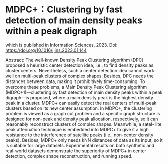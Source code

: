 # MDPC+：Clustering by fast detection of main density peaks within a peak digraph

which is published in Information Sciences, 2023. Doi: https://doi.org/10.1016/j.ins.2023.01.144

Abstract: The well-known Density Peak Clustering algorithm (DPC) proposed a heuristic center detection idea, i.e., to find density peaks as cluster centers. Nevertheless, such a center detection idea cannot work well on multi-peak clusters of complex shapes. Besides, DPC needs the distances between data, making it prohibitively time-consuming. To overcome these problems, a Main Density Peak Clustering algorithm (MDPC+1)—clustering by fast detection of main density peaks within a peak digraph—is proposed, where a main density peak is the highest density peak in a cluster. MDPC+ can easily detect the real centers of multi-peak clusters based on its new center assumption. In MDPC+, the clustering problem is viewed as a graph cut problem and a specific graph structure is designed for non-peak and density peak allocation, respectively, so it can reasonably reconstruct clusters of complex shapes. Meanwhile, a satel- lite peak attenuation technique is embedded into MDPC+ to give it a high resistance to the interference of satellite peaks (i.e., non-center density peaks). Besides, MDPC+ only needs kNN distances of data as its input, so it is suitable for large datasets. Experimental results on both synthetic and real-world datasets demonstrate the superiority of MDPC+ in center detection, complex shape reconstruction, and running speed.
